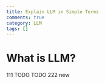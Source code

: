 ```yaml
---
title: Explain LLM in Simple Terms
comments: true
category: LLM
tags: []
---
```


# What is LLM?

111 TODO TODO 222 new

# 
